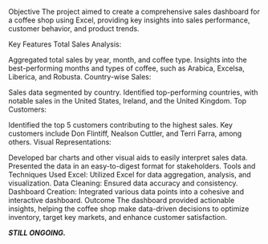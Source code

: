 Objective
The project aimed to create a comprehensive sales dashboard for a coffee shop using Excel, providing key insights into sales performance, customer behavior, and product trends.

Key Features
Total Sales Analysis:

Aggregated total sales by year, month, and coffee type.
Insights into the best-performing months and types of coffee, such as Arabica, Excelsa, Liberica, and Robusta.
Country-wise Sales:

Sales data segmented by country.
Identified top-performing countries, with notable sales in the United States, Ireland, and the United Kingdom.
Top Customers:

Identified the top 5 customers contributing to the highest sales.
Key customers include Don Flintiff, Nealson Cuttler, and Terri Farra, among others.
Visual Representations:

Developed bar charts and other visual aids to easily interpret sales data.
Presented the data in an easy-to-digest format for stakeholders.
Tools and Techniques Used
Excel: Utilized Excel for data aggregation, analysis, and visualization.
Data Cleaning: Ensured data accuracy and consistency.
Dashboard Creation: Integrated various data points into a cohesive and interactive dashboard.
Outcome
The dashboard provided actionable insights, helping the coffee shop make data-driven decisions to optimize inventory, target key markets, and enhance customer satisfaction.

***STILL ONGOING.***
